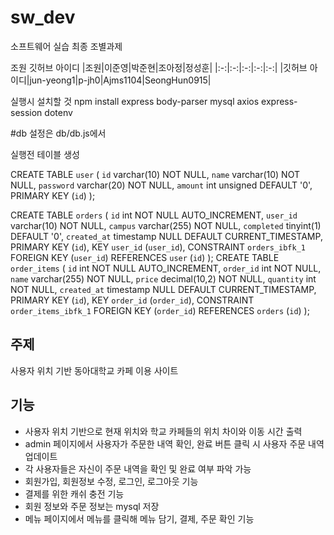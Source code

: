 # sw_dev
소프트웨어 실습 최종 조별과제

조원 깃허브 아이디
|조원|이준영|박준현|조아정|정성훈|
|:-:|:-:|:-:|:-:|:-:|
|깃허브 아이디|jun-yeong1|p-jh0|Ajms1104|SeongHun0915|

실행시 설치할 것
npm install express body-parser mysql axios express-session dotenv

#db 설정은 db/db.js에서

실행전 테이블 생성

CREATE TABLE `user` (
  `id` varchar(10) NOT NULL,
  `name` varchar(10) NOT NULL,
  `password` varchar(20) NOT NULL,
  `amount` int unsigned DEFAULT '0',
  PRIMARY KEY (`id`)
);

CREATE TABLE `orders` (
  `id` int NOT NULL AUTO_INCREMENT,
  `user_id` varchar(10) NOT NULL,
  `campus` varchar(255) NOT NULL,
  `completed` tinyint(1) DEFAULT '0',
  `created_at` timestamp NULL DEFAULT CURRENT_TIMESTAMP,
  PRIMARY KEY (`id`),
  KEY `user_id` (`user_id`),
  CONSTRAINT `orders_ibfk_1` FOREIGN KEY (`user_id`) REFERENCES `user` (`id`)
);
CREATE TABLE `order_items` (
  `id` int NOT NULL AUTO_INCREMENT,
  `order_id` int NOT NULL,
  `name` varchar(255) NOT NULL,
  `price` decimal(10,2) NOT NULL,
  `quantity` int NOT NULL,
  `created_at` timestamp NULL DEFAULT CURRENT_TIMESTAMP,
  PRIMARY KEY (`id`),
  KEY `order_id` (`order_id`),
  CONSTRAINT `order_items_ibfk_1` FOREIGN KEY (`order_id`) REFERENCES `orders` (`id`)
);


## 주제
사용자 위치 기반 동아대학교 카페 이용 사이트

## 기능
- 사용자 위치 기반으로 현재 위치와 학교 카페들의 위치 차이와 이동 시간 출력
- admin 페이지에서 사용자가 주문한 내역 확인, 완료 버튼 클릭 시 사용자 주문 내역 업데이트
- 각 사용자들은 자신이 주문 내역을 확인 및 완료 여부 파악 가능
- 회원가입, 회원정보 수정, 로그인, 로그아웃 기능
- 결제를 위한 캐쉬 충전 기능
- 회원 정보와 주문 정보는 mysql 저장
- 메뉴 페이지에서 메뉴를 클릭해 메뉴 담기, 결제, 주문 확인 기능
